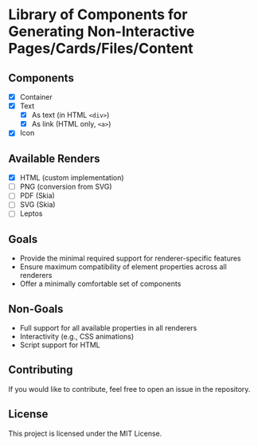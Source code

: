 # Library of Components for Generating Non-Interactive Pages/Cards/Files/Content

## Components
* [x] Container
* [x] Text
  - [x] As text (in HTML `<div>`)
  - [x] As link (HTML only, `<a>`)
* [x] Icon

## Available Renders
* [x] HTML (custom implementation)
* [ ] PNG (conversion from SVG)
* [ ] PDF (Skia)
* [ ] SVG (Skia)
* [ ] Leptos

## Goals
- Provide the minimal required support for renderer-specific features
- Ensure maximum compatibility of element properties across all renderers
- Offer a minimally comfortable set of components

## Non-Goals
- Full support for all available properties in all renderers
- Interactivity (e.g., CSS animations)
- Script support for HTML

## Contributing
If you would like to contribute, feel free to open an issue in the repository.

## License
This project is licensed under the MIT License.
